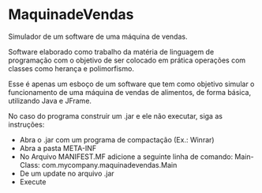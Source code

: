 # MaquinadeVendas
Simulador de um software de uma máquina de vendas.

Software elaborado como trabalho da matéria de linguagem de programação com o objetivo de ser colocado em prática operações com classes como herança e polimorfismo.

Esse é apenas um esboço de um software que tem como objetivo simular o funcionamento de uma máquina de vendas de alimentos, de forma básica, utilizando Java e JFrame.

No caso do programa construir um .jar e ele não executar, siga as instruções:
- Abra o .jar com um programa de compactação (Ex.: Winrar)
- Abra a pasta META-INF
- No Arquivo MANIFEST.MF adicione a seguinte linha de comando:
    Main-Class: com.mycompany.maquinadevendas.Main
- De um update no arquivo .jar
- Execute
